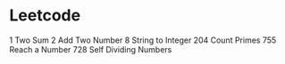 # Leetcode
1 Two Sum
2 Add Two Number
8 String to Integer
204 Count Primes
755 Reach a Number
728 Self Dividing Numbers


